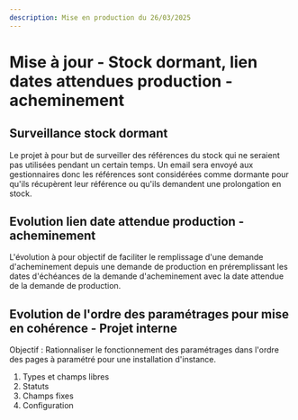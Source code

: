 ```yaml
---
description: Mise en production du 26/03/2025
---
```


# Mise à jour - Stock dormant, lien dates attendues production - acheminement

## Surveillance stock dormant

Le projet à pour but de surveiller des références du stock qui ne seraient pas utilisées pendant un certain temps. Un email sera envoyé aux gestionnaires donc les références sont considérées comme dormante pour qu'ils récupèrent leur référence ou qu'ils demandent une prolongation en stock.&#x20;



## Evolution lien date attendue production - acheminement

L'évolution à pour objectif de faciliter le remplissage d'une demande d'acheminement depuis une demande de production en préremplissant les dates d'échéances de la demande d'acheminement avec la date attendue de la demande de production.



## Evolution de l'ordre des paramétrages pour mise en cohérence - Projet interne

Objectif : Rationnaliser le fonctionnement des paramétrages dans l'ordre des pages à paramétré pour une installation d'instance.&#x20;

1. Types et champs libres
2. Statuts
3. Champs fixes
4. Configuration&#x20;
